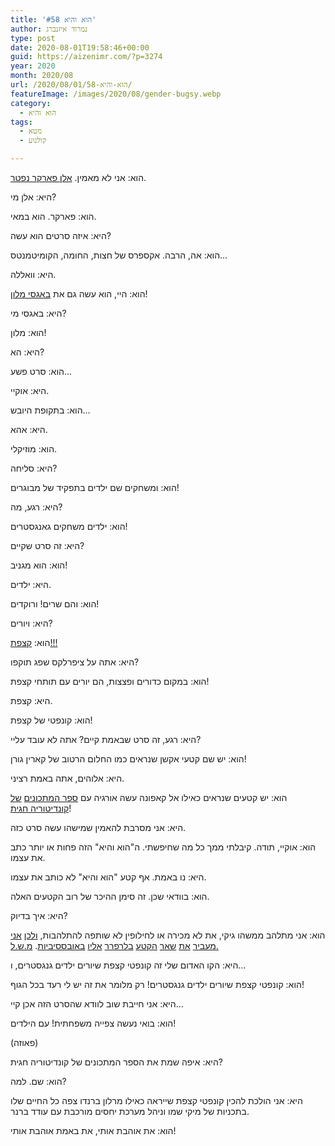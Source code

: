 ```yaml
---
title: 'הוא והיא #58'
author: נמרוד איזנברג
type: post
date: 2020-08-01T19:58:46+00:00
guid: https://aizenimr.com/?p=3274
year: 2020
month: 2020/08
url: /2020/08/01/הוא-והיא-58/
featureImage: /images/2020/08/gender-bugsy.webp
category:
  - הוא והיא
tags:
  - מטא
  - קולנוע

---
```

הוא: אני לא מאמין. [אלן פארקר נפטר][1].

היא: אלן מי?

הוא: פארקר. הוא במאי.

היא: איזה סרטים הוא עשה?

הוא: אה, הרבה. אקספרס של חצות, החומה, הקומיטמנטס...

היא: וואללה.

הוא: היי, הוא עשה גם את [באגסי מלון][2]!

היא: באגסי מי?

הוא: מלון!

היא: הא?

הוא: סרט פשע...

היא: אוקיי.

הוא: בתקופת היובש...

היא: אהא.

הוא: מוזיקלי.

היא: סליחה?

הוא: ומשחקים שם ילדים בתפקיד של מבוגרים!

היא: רגע, מה?

הוא: ילדים משחקים גאנגסטרים!

היא: זה סרט שקיים?

הוא: הוא מגניב!

היא: ילדים.

הוא: והם שרים! ורוקדים!

היא: ויורים?

הוא: [קצפת!!!][3]

היא: אתה על ציפרלקס שפג תוקפו?

הוא: במקום כדורים ופצצות, הם יורים עם תותחי קצפת!

היא: קצפת.

הוא: קונפטי של קצפת!

היא: רגע, זה סרט שבאמת קיים? אתה לא עובד עליי?

הוא: יש שם קטעי אקשן שנראים כמו החלום הרטוב של קארין גורן!

היא: אלוהים, אתה באמת רציני.

הוא: יש קטעים שנראים כאילו אל קאפונה עשה אורגיה עם [ספר המתכונים][4] [של קונדיטוריה חגית][5]!

היא: אני מסרבת להאמין שמישהו עשה סרט כזה.

הוא: אוקיי, תודה. קיבלתי ממך כל מה שחיפשתי. ה"הוא והיא" הזה פחות או יותר כתב את עצמו.

היא: נו באמת. אף קטע "הוא והיא" לא כותב את עצמו.

הוא: בוודאי שכן. זה סימן ההיכר של רוב הקטעים האלה.

היא: איך בדיוק?

הוא: אני מתלהב ממשהו גיקי, את לא מכירה או לחילופין לא שותפה להתלהבות, [ולכן][6] [אני][7] [מעביר][8] [את][9] [שאר][10] [הקטע][11] [בלרפרר][12] [אליו][13] [באובססיביות][14]. [מ.ש.ל.][15]

היא: הקו האדום שלי זה קונפטי קצפת שיורים ילדים גנגסטרים, ו...

הוא: קונפטי קצפת שיורים ילדים גנגסטרים! רק מלומר את זה יש לי רעד בכל הגוף!

היא: אני חייבת שוב לוודא שהסרט הזה אכן קיי...

הוא: בואי נעשה צפייה משפחתית! עם הילדים!

(פאוזה)

היא: איפה שמת את הספר המתכונים של קונדיטוריה חגית?

הוא: שם. למה?

היא: אני הולכת להכין קונפטי קצפת שייראה כאילו מרלון ברנדו צפה כל החיים שלו בתכניות של מיקי שמו וניהל מערכת יחסים מורכבת עם עודד ברנר.

הוא: את אוהבת אותי, את באמת אוהבת אותי!

 [1]: https://www.nytimes.com/2020/07/31/movies/alan-parker-versatile-film-director-is-dead-at-76.html
 [2]: https://www.imdb.com/title/tt0074256/
 [3]: https://www.youtube.com/watch?v=MIRPaKgPwEs
 [4]: https://headstart.co.il/project/36187
 [5]: https://www.facebook.com/ChagitBakery/
 [6]: /2020/02/02/%d7%94%d7%95%d7%90-%d7%95%d7%94%d7%99%d7%90-55/
 [7]: /2020/01/26/%d7%94%d7%95%d7%90-%d7%95%d7%94%d7%99%d7%90-54/
 [8]: /2019/11/16/%d7%94%d7%95%d7%90-%d7%95%d7%94%d7%99%d7%90-53/
 [9]: /2019/08/22/%d7%94%d7%95%d7%90-%d7%95%d7%94%d7%99%d7%90-50/
 [10]: /2019/02/07/%d7%94%d7%95%d7%90-%d7%95%d7%94%d7%99%d7%90-47/
 [11]: /2018/02/17/%d7%94%d7%95%d7%90-%d7%95%d7%94%d7%99%d7%90-41/
 [12]: /2017/12/09/%d7%94%d7%95%d7%90-%d7%95%d7%94%d7%99%d7%90-39/.
 [13]: /2017/07/28/%d7%94%d7%95%d7%90-%d7%95%d7%94%d7%99%d7%90-33/
 [14]: /2016/07/29/%d7%94%d7%95%d7%90-%d7%95%d7%94%d7%99%d7%90-17/
 [15]: /2015/08/28/%d7%94%d7%95%d7%90-%d7%95%d7%94%d7%99%d7%90-4/